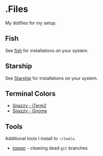 # .Files

My dotfiles for my setup.

## Fish

See [fish](https://fishshell.com/) for installations on your system.

## Starship

See [Starship](https://starship.rs/guide/#%F0%9F%9A%80-installation) for installations on your system.

## Terminal Colors

* [Snazzy - iTerm2](https://github.com/sindresorhus/iterm2-snazzy)
* [Snazzy - Gnome](https://github.com/LukasKalbertodt/gnome-snazzy)

## Tools

Additional tools I install to `~/tools`.

* [lopper](https://github.com/Piszmog/lopper) - cleaning dead `git` branches
